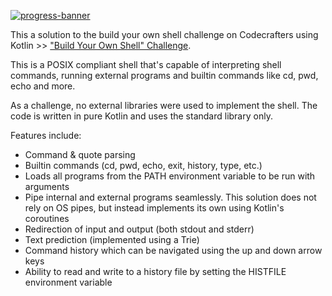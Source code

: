 [![progress-banner](https://backend.codecrafters.io/progress/shell/4ac3b061-d791-487c-a4a8-f206755d52b1)](https://app.codecrafters.io/users/codecrafters-bot?r=2qF)

This a solution to the build your own shell challenge on Codecrafters using Kotlin >>
["Build Your Own Shell" Challenge](https://app.codecrafters.io/courses/shell/overview).

This is a POSIX compliant shell that's capable of
interpreting shell commands, running external programs and builtin commands like
cd, pwd, echo and more.

As a challenge, no external libraries were used to implement the shell. The code is written in pure Kotlin and uses the
standard library only.

Features include:

- Command & quote parsing
- Builtin commands (cd, pwd, echo, exit, history, type, etc.)
- Loads all programs from the PATH environment variable to be run with arguments
- Pipe internal and external programs seamlessly. This solution does not rely on OS pipes, but instead implements its
  own using Kotlin's coroutines
- Redirection of input and output (both stdout and stderr)
- Text prediction (implemented using a Trie)
- Command history which can be navigated using the up and down arrow keys
- Ability to read and write to a history file by setting the HISTFILE environment variable



